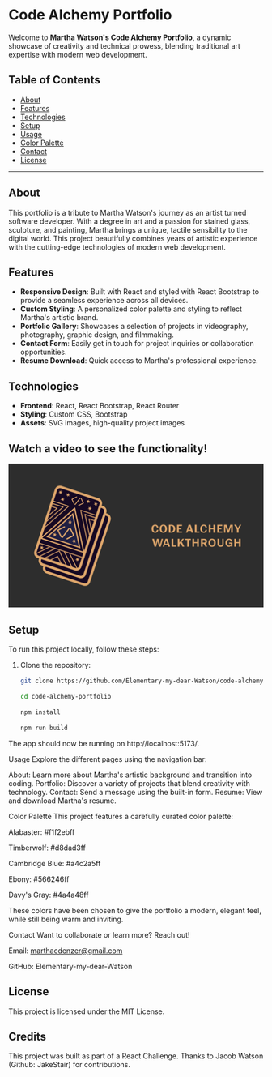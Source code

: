 # Code Alchemy Portfolio

Welcome to **Martha Watson's Code Alchemy Portfolio**, a dynamic showcase of creativity and technical prowess, blending traditional art expertise with modern web development.

## Table of Contents
- [About](#about)
- [Features](#features)
- [Technologies](#technologies)
- [Setup](#setup)
- [Usage](#usage)
- [Color Palette](#color-palette)
- [Contact](#contact)
- [License](#license)

---

## About

This portfolio is a tribute to Martha Watson's journey as an artist turned software developer. With a degree in art and a passion for stained glass, sculpture, and painting, Martha brings a unique, tactile sensibility to the digital world. This project beautifully combines years of artistic experience with the cutting-edge technologies of modern web development.

## Features

- **Responsive Design**: Built with React and styled with React Bootstrap to provide a seamless experience across all devices.
- **Custom Styling**: A personalized color palette and styling to reflect Martha's artistic brand.
- **Portfolio Gallery**: Showcases a selection of projects in videography, photography, graphic design, and filmmaking.
- **Contact Form**: Easily get in touch for project inquiries or collaboration opportunities.
- **Resume Download**: Quick access to Martha's professional experience.

## Technologies

- **Frontend**: React, React Bootstrap, React Router
- **Styling**: Custom CSS, Bootstrap
- **Assets**: SVG images, high-quality project images

## Watch a video to see the functionality!
[![Watch the demo](./src/assets/images/thumbnail.jpg)](https://drive.google.com/file/d/1l7PHXb8RpDzfSdtw4o5g7mIHmglUZTfa/view?usp=drive_link)

## Setup

To run this project locally, follow these steps:

1. Clone the repository:
   ```bash
   git clone https://github.com/Elementary-my-dear-Watson/code-alchemy-portfolio.git
    ```

    ```bash
   cd code-alchemy-portfolio
    ```
    
    ```bash
   npm install
    ```

    ```bash
   npm run build
    ```

The app should now be running on http://localhost:5173/.

Usage
Explore the different pages using the navigation bar:

About: Learn more about Martha's artistic background and transition into coding.
Portfolio: Discover a variety of projects that blend creativity with technology.
Contact: Send a message using the built-in form.
Resume: View and download Martha's resume.


Color Palette
This project features a carefully curated color palette:

Alabaster: #f1f2ebff

Timberwolf: #d8dad3ff

Cambridge Blue: #a4c2a5ff

Ebony: #566246ff

Davy's Gray: #4a4a48ff

These colors have been chosen to give the portfolio a modern, elegant feel, while still being warm and inviting.

Contact
Want to collaborate or learn more? Reach out!

Email: marthacdenzer@gmail.com

GitHub: Elementary-my-dear-Watson

## License

This project is licensed under the MIT License.

## Credits

This project was built as part of a React Challenge. Thanks to Jacob Watson (Github: JakeStair) for contributions.